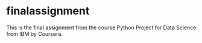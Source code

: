 # finalassignment
This is the final assignment from the course Python Project for Data Science from IBM by Coursera.
